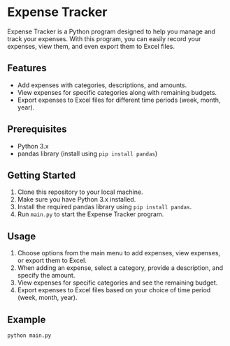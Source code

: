 # Expense Tracker

Expense Tracker is a Python program designed to help you manage and track your expenses. With this program, you can easily record your expenses, view them, and even export them to Excel files.

## Features

- Add expenses with categories, descriptions, and amounts.
- View expenses for specific categories along with remaining budgets.
- Export expenses to Excel files for different time periods (week, month, year).

## Prerequisites

- Python 3.x
- pandas library (install using `pip install pandas`)

## Getting Started

1. Clone this repository to your local machine.
2. Make sure you have Python 3.x installed.
3. Install the required pandas library using `pip install pandas`.
4. Run `main.py` to start the Expense Tracker program.

## Usage

1. Choose options from the main menu to add expenses, view expenses, or export them to Excel.
2. When adding an expense, select a category, provide a description, and specify the amount.
3. View expenses for specific categories and see the remaining budget.
4. Export expenses to Excel files based on your choice of time period (week, month, year).

## Example

```bash
python main.py
